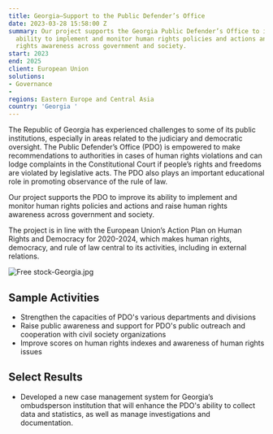 ```yaml
---
title: Georgia—Support to the Public Defender’s Office
date: 2023-03-28 15:58:00 Z
summary: Our project supports the Georgia Public Defender’s Office to improve its
  ability to implement and monitor human rights policies and actions and raise human
  rights awareness across government and society.
start: 2023
end: 2025
client: European Union
solutions:
- Governance
- 
regions: Eastern Europe and Central Asia
country: 'Georgia '
---
```


The Republic of Georgia has experienced challenges to some of its public institutions, especially in areas related to the judiciary and democratic oversight. The Public Defender’s Office (PDO) is empowered to make recommendations to authorities in cases of human rights violations and can lodge complaints in the Constitutional Court if people’s rights and freedoms are violated by legislative acts. The PDO also plays an important educational role in promoting observance of the rule of law.

Our project supports the PDO to improve its ability to implement and monitor human rights policies and actions and raise human rights awareness across government and society.

The project is in line with the European Union’s Action Plan on Human Rights and Democracy for 2020-2024, which makes human rights, democracy, and rule of law central to its activities, including in external relations.

![Free stock-Georgia.jpg](/uploads/Free%20stock-Georgia.jpg)

## Sample Activities

* Strengthen the capacities of PDO's various departments and divisions
* Raise public awareness and support for PDO's public outreach and cooperation with civil society organizations
* Improve scores on human rights indexes and awareness of human rights issues

## Select Results

* Developed a new case management system for Georgia’s ombudsperson institution that will enhance the PDO's ability to collect data and statistics, as well as manage investigations and documentation.